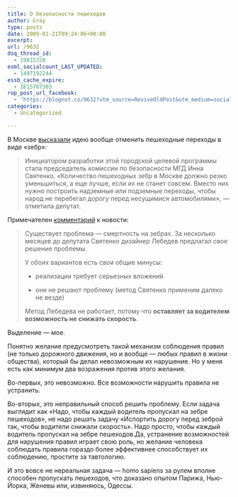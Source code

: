 ```yaml
---
title: О безопасности пешеходов
author: Gray
type: posts
date: 2009-01-21T09:24:06+00:00
excerpt:
url: /9632
dsq_thread_id:
  - 19815720
esml_socialcount_LAST_UPDATED:
  - 1497192244
essb_cache_expire:
  - 1615707303
rop_post_url_facebook:
  - 'https://blognot.co/9632?utm_source=ReviveOldPost&utm_medium=social&utm_campaign=ReviveOldPost'
categories:
  - Uncategorized

---
```








В Москве <a href="http://top.rbc.ru/society/21/01/2009/275404.shtml" target="_blank">высказали</a> идею вообще отменить пешеходные переходы в виде &#171;зебр&#187;:

> Инициатором разработки этой городской целевой программы стала председатель комиссии по безопасности МГД Инна Святенко. &#171;Количество пешеходных зебр в Москве должно резко уменьшиться, а еще лучше, если их не станет совсем. Вместо них нужно построить надземные или подземные переходы, чтобы народ не перебегал дорогу перед несущимися автомобилями&#187;, &#8212; отметила депутат.

Примечателен <a href="http://intwebit.com/2009/01/21/112" target="_blank">комментарий</a> к новости:

> Существует проблема &#8212; смертность на зебрах. За несколько месяцев до депутата Святенко дизайнер Лебедев предлагал свое решение проблемы.
> 
> У обоих вариантов есть свои общие минусы:
> 
> * реализации требует серьезных вложений
> 
> * они не решают проблему (метод Святенко применим далеко не везде)
> 
> Метод Лебедева не работает, потому что **оставляет за водителем возможность не снижать скорость**.

Выделение &#8212; мое.

Понятно желание предусмотреть такой механизм соблюдения правил (не только дорожного движения, но и вообще &#8212; любых правил в жизни общества), который бы делал невозможным их нарушение. Но у меня есть как минимум два возражения против этого желания.

Во-первых, это невозможно. Все возможности нарушить правила не устранить.

Во-вторых, это неправильный способ решить проблему. Если задача выглядит как &#171;Надо, чтобы каждый водитель пропускал на зебре пешеходов&#187;, не надо решать задачу &#171;Испортить дорогу перед зеброй так, чтобы водители снижали скорость&#187;. Надо просто, чтобы каждый водитель пропускал на зебре пешеходов.Да, устранение возможностей для нарушения правил играет свою роль, но желание человека соблюдать правила гораздо более эффективнее способствует их соблюдению, простите за тавтологию.

И это вовсе не нереальная задача &#8212; homo sapiens за рулем вполне способен пропускать пешеходов, что доказано опытом Парижа, Нью-Йорка, Женевы или, извиняюсь, Одессы.